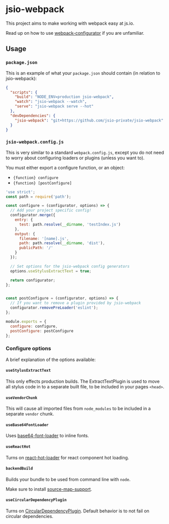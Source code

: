 # jsio-webpack

This project aims to make working with webpack easy at js.io.

Read up on how to use [webpack-configurator](https://www.npmjs.com/package/webpack-configurator) if you are unfamiliar.



## Usage


### `package.json`

This is an example of what your `package.json` should contain (in relation to jsio-webpack):

```json
{
  "scripts": {
    "build": "NODE_ENV=production jsio-webpack",
    "watch": "jsio-webpack --watch",
    "serve": "jsio-webpack serve --hot"
  },
  "devDependencies": {
    "jsio-webpack": "git+https://github.com/jsio-private/jsio-webpack"
  }
}
```


### `jsio-webpack.config.js`

This is very similar to a standard `webpack.config.js`, except you do not need to worry about configuring loaders or plugins (unless you want to).

You must either export a configure function, or an object:

- `{function} configure`
- `{function} [postConfigure]`


```js
'use strict';
const path = require('path');

const configure = (configurator, options) => {
  // Add your project specific config!
  configurator.merge({
    entry: {
      test: path.resolve(__dirname, 'testIndex.js')
    },
    output: {
      filename: '[name].js',
      path: path.resolve(__dirname, 'dist'),
      publicPath: '/'
    }
  });

  // Set options for the jsio-webpack config generators
  options.useStylusExtractText = true;

  return configurator;
};


const postConfigure = (configurator, options) => {
  // If you want to remove a plugin provided by jsio-webpack
  configurator.removePreLoader('eslint');
};

module.exports = {
  configure: configure,
  postConfigure: postConfigure
};
```


### Configure options

A brief explanation of the options available:


#### `useStylusExtractText`

This only effects production builds.  The ExtractTextPlugin is used to move all stylus code in to a separate built file, to be included in your pages `<head>`.


#### `useVendorChunk`

This will cause all imported files from `node_modules` to be included in a separate `vendor` chunk.


#### `useBase64FontLoader`

Uses [base64-font-loader](https://www.npmjs.com/package/base64-font-loader) to inline fonts.


#### `useReactHot`

Turns on [react-hot-loader](https://github.com/gaearon/react-hot-loader) for react component hot loading.


#### `backendBuild`

Builds your bundle to be used from command line with `node`.

Make sure to install [source-map-support](https://github.com/evanw/node-source-map-support).


#### `useCircularDependencyPlugin`

Turns on [CircularDependencyPlugin](https://github.com/aackerman/circular-dependency-plugin).  Default behavior is to not fail on circular dependencies.
